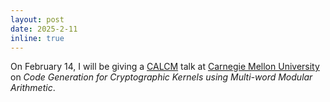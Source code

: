 ```yaml
---
layout: post
date: 2025-2-11
inline: true
---
```


On February 14, I will be giving a [CALCM](https://research.ece.cmu.edu/calcm/doku.php?id=start) talk at [Carnegie Mellon University](https://www.cmu.edu/) on *Code Generation for Cryptographic Kernels using Multi-word Modular Arithmetic*.